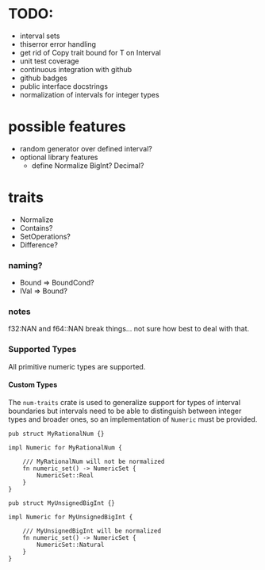 
# TODO:
* interval sets
* thiserror error handling
* get rid of Copy trait bound for T on Interval
* unit test coverage
* continuous integration with github
* github badges
* public interface docstrings
* normalization of intervals for integer types

# possible features
* random generator over defined interval?
* optional library features 
    * define Normalize BigInt? Decimal?

# traits
* Normalize
* Contains?
* SetOperations?
* Difference?

### naming?
* Bound => BoundCond?
* IVal => Bound?

### notes
f32:NAN and f64::NAN break things... not sure how best to deal with that.

### Supported Types

All primitive numeric types are supported.

#### Custom Types

The `num-traits` crate is used to generalize
support for types of interval boundaries but 
intervals need to be able to distinguish between
integer types and broader ones, so an implementation
of `Numeric` must be provided.

```
pub struct MyRationalNum {}

impl Numeric for MyRationalNum {

    /// MyRationalNum will not be normalized
    fn numeric_set() -> NumericSet {
        NumericSet::Real
    }
}

pub struct MyUnsignedBigInt {}

impl Numeric for MyUnsignedBigInt {
    
    /// MyUnsignedBigInt will be normalized
    fn numeric_set() -> NumericSet {
        NumericSet::Natural
    }
}
```
